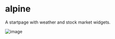 # alpine

A startpage with weather and stock market widgets.

![image](https://user-images.githubusercontent.com/34758569/218351845-fad3989f-3662-4f93-b63b-8955e405596a.png)
